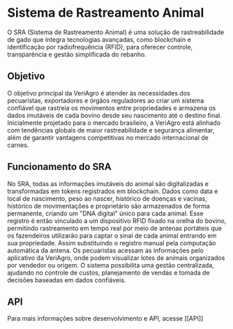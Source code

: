 # Sistema de Rastreamento Animal
O SRA (Sistema de Rastreamento Animal) é uma solução de rastreabilidade de gado que integra tecnologias avançadas, como blockchain e identificação por radiofrequência (RFID), para oferecer controle, transparência e gestão simplificada do rebanho.
## Objetivo
O objetivo principal da VeriAgro é atender às necessidades dos pecuaristas, exportadores e órgãos reguladores ao criar um sistema confiável que rastreia os movimentos entre propriedades e armazena os dados imutáveis de cada bovino desde seu nascimento até o destino final. Inicialmente projetado para o mercado brasileiro, a VeriAgro está alinhado com tendências globais de maior rastreabilidade e segurança alimentar, além de garantir vantagens competitivas no mercado internacional de carnes.

## Funcionamento do SRA
No SRA, todas as informações imutáveis do animal são digitalizadas e transformadas em tokens registrados em blockchain. Dados como data e local de nascimento, peso ao nascer, histórico de doenças e vacinas, histórico de movimentações e proprietário são armazenados de forma permanente, criando um "DNA digital" único para cada animal. Esse registro é então vinculado a um dispositivo RFID fixado na orelha do bovino, permitindo rastreamento em tempo real por meio de antenas portáteis que os fazendeiros utilizarão para captar o sinal de cada animal entrando em sua propriedade. Assim substituindo o registro manual pela computação automática da antena. Os pecuaristas acessam as informações pelo aplicativo da VeriAgro, onde podem visualizar lotes de animais organizados por vendedor ou origem. O sistema possibilita uma gestão centralizada, ajudando no controle de custos, planejamento de vendas e tomada de decisões baseadas em dados confiáveis.
## API
Para mais informações sobre desenvolvimento e API, acesse [[API]]
